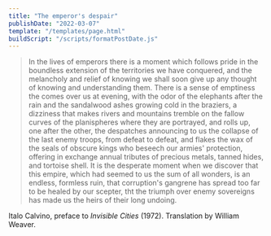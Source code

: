 ```yaml
---
title: "The emperor's despair"
publishDate: "2022-03-07"
template: "/templates/page.html"
buildScript: "/scripts/formatPostDate.js"
---
```


> In the lives of emperors there is a moment which follows pride in the boundless extension of the territories we have conquered, and the melancholy and relief of knowing we shall soon give up any thought of knowing and understanding them. There is a sense of emptiness the comes over us at evening, with the odor of the elephants after the rain and the sandalwood ashes growing cold in the braziers, a dizziness that makes rivers and mountains tremble on the fallow curves of the planispheres where they are portrayed, and rolls up, one after the other, the despatches announcing to us the collapse of the last enemy troops, from defeat to defeat, and flakes the wax of the seals of obscure kings who beseech our armies' protection, offering in exchange annual tributes of precious metals, tanned hides, and tortoise shell. It is the desperate moment when we discover that this empire, which had seemed to us the sum of all wonders, is an endless, formless ruin, that corruption's gangrene has spread too far to be healed by our scepter, tht the triumph over enemy sovereigns has made us the heirs of their long undoing.

Italo Calvino, preface to _Invisible Cities_ (1972). Translation by William Weaver.
